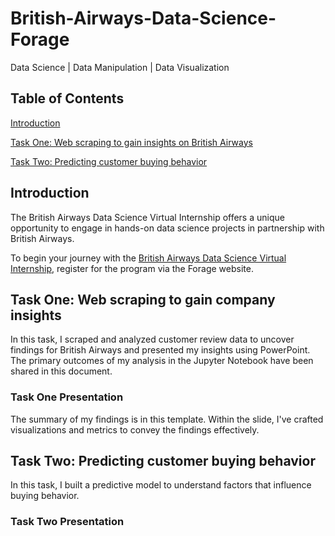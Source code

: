 # British-Airways-Data-Science-Forage
Data Science | Data Manipulation | Data Visualization
## Table of Contents
<!--- [Task One: Web scraping to gain company insights](README.md) --->
[Introduction](#introduction)

[Task One: Web scraping to gain insights on British Airways](#task-one-web-scraping-to-gain-insights-on-british-airways)

[Task Two: Predicting customer buying behavior](#task-two-predicting-customer-buying-behavior)

<!---Task Two: Predicting customer buying behavior --->
## Introduction <a name="introduction"></a>
The British Airways Data Science Virtual Internship offers a unique opportunity to engage in hands-on data science projects in partnership with British Airways.
<!---Over the course of the internship, you will be involved in a variety of tasks, including data cleansing and preprocessing, exploratory data analysis, feature engineering, model creation and assessment, and more. This internship is carefully structured to enable you to enhance your data science expertise and acquire valuable insights into the airline sector.--->

To begin your journey with the [British Airways Data Science Virtual Internship](https://www.theforage.com/virtual-internships/prototype/NjynCWzGSaWXQCxSX/Data-Science), register for the program via the Forage website.


## Task One: Web scraping to gain company insights <a name="task-one-web-scraping-to-gain-insights-on-british-airways"></a>
In this task, I scraped and analyzed customer review data to uncover findings for British Airways and presented my insights using PowerPoint. 
The primary outcomes of my analysis in the Jupyter Notebook have been shared in this document.

### Task One Presentation
The summary of my findings is in this template. Within the slide, I've crafted visualizations and metrics to convey the findings effectively.

## Task Two: Predicting customer buying behavior <a name="task-two-predicting-customer-buying-behavior"></a>
In this task, I built a predictive model to understand factors that influence buying behavior.

### Task Two Presentation
